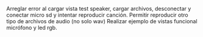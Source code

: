 Arreglar error al cargar vista test speaker, cargar archivos, desconectar y conectar micro sd y intentar reproducir canción.
Permitir reproducir otro tipo de archivos de audio (no solo wav)
Realizar ejemplo de vistas funcional micrófono y led rgb.